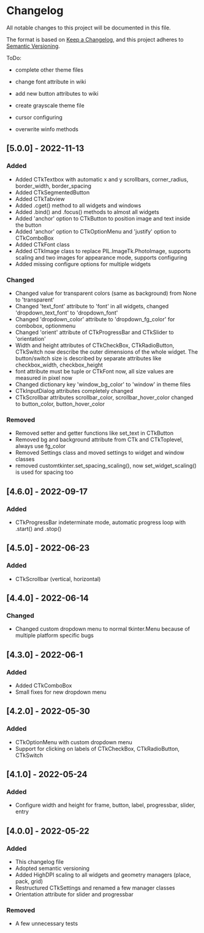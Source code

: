 # Changelog
All notable changes to this project will be documented in this file.

The format is based on [Keep a Changelog](https://keepachangelog.com/en/1.0.0/),
and this project adheres to [Semantic Versioning](https://semver.org/spec/v2.0.0.html).

ToDo:
 - complete other theme files
 - change font attribute in wiki
 - add new button attributes to wiki

 - create grayscale theme file
 - cursor configuring
 - overwrite winfo methods

## [5.0.0] - 2022-11-13
### Added
 - Added CTkTextbox with automatic x and y scrollbars, corner_radius, border_width, border_spacing
 - Added CTkSegmentedButton
 - Added CTkTabview
 - Added .cget() method to all widgets and windows
 - Added .bind() and .focus() methods to almost all widgets
 - Added 'anchor' option to CTkButton to position image and text inside the button
 - Added 'anchor' option to CTkOptionMenu and 'justify' option to CTkComboBox
 - Added CTkFont class
 - Added CTkImage class to replace PIL.ImageTk.PhotoImage, supports scaling and two images for appearance mode, supports configuring
 - Added missing configure options for multiple widgets

### Changed
 - Changed value for transparent colors (same as background) from None to 'transparent'
 - Changed 'text_font' attribute to 'font' in all widgets, changed 'dropdown_text_font' to 'dropdown_font'
 - Changed 'dropdown_color' attribute to 'dropdown_fg_color' for combobox, optionmenu
 - Changed 'orient' attribute of CTkProgressBar and CTkSlider to 'orientation'
 - Width and height attributes of CTkCheckBox, CTkRadioButton, CTkSwitch now describe the outer dimensions of the whole widget. The button/switch size is described by separate attributes like checkbox_width, checkbox_height
 - font attribute must be tuple or CTkFont now, all size values are measured in pixel now
 - Changed dictionary key 'window_bg_color' to 'window' in theme files
 - CTkInputDialog attributes completely changed
 - CTkScrollbar attributes scrollbar_color, scrollbar_hover_color changed to button_color, button_hover_color

### Removed
 - Removed setter and getter functions like set_text in CTkButton
 - Removed bg and background attribute from CTk and CTkToplevel, always use fg_color
 - Removed Settings class and moved settings to widget and window classes
 - removed customtkinter.set_spacing_scaling(), now set_widget_scaling() is used for spacing too

## [4.6.0] - 2022-09-17
### Added
 - CTkProgressBar indeterminate mode, automatic progress loop with .start() and .stop()

## [4.5.0] - 2022-06-23
### Added
 - CTkScrollbar (vertical, horizontal)

## [4.4.0] - 2022-06-14
### Changed
 - Changed custom dropdown menu to normal tkinter.Menu because of multiple platform specific bugs

## [4.3.0] - 2022-06-1
### Added
 - Added CTkComboBox
 - Small fixes for new dropdown menu

## [4.2.0] - 2022-05-30
### Added
 - CTkOptionMenu with custom dropdown menu
 - Support for clicking on labels of CTkCheckBox, CTkRadioButton, CTkSwitch

## [4.1.0] - 2022-05-24
### Added
 - Configure width and height for frame, button, label, progressbar, slider, entry

## [4.0.0] - 2022-05-22
### Added
 - This changelog file
 - Adopted semantic versioning
 - Added HighDPI scaling to all widgets and geometry managers (place, pack, grid)
 - Restructured CTkSettings and renamed a few manager classes
 - Orientation attribute for slider and progressbar

### Removed
 - A few unnecessary tests
